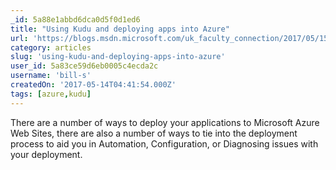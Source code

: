 ```yaml
---
_id: 5a88e1abbd6dca0d5f0d1ed6
title: "Using Kudu and deploying apps into Azure"
url: 'https://blogs.msdn.microsoft.com/uk_faculty_connection/2017/05/15/using-kudu-and-deploying-apps-into-azure/'
category: articles
slug: 'using-kudu-and-deploying-apps-into-azure'
user_id: 5a83ce59d6eb0005c4ecda2c
username: 'bill-s'
createdOn: '2017-05-14T04:41:54.000Z'
tags: [azure,kudu]
---
```


There are a number of ways to deploy your applications to Microsoft Azure Web Sites, there are also a number of ways to tie into the deployment process to aid you in Automation, Configuration, or Diagnosing issues with your deployment.
